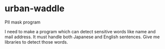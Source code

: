 # urban-waddle
PII mask program

I need to make a program which can detect sensitive words like name and mail address.
It must handle both Japanese and English sentences.
Give me libraries to detect those words.
